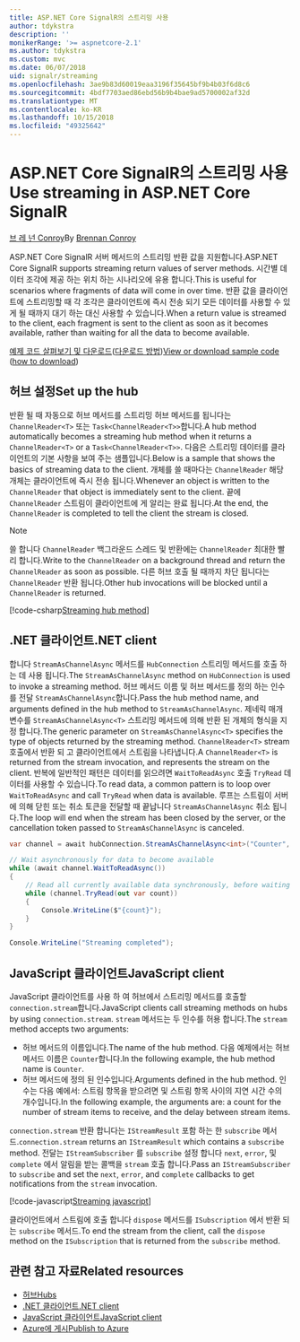 ```yaml
---
title: ASP.NET Core SignalR의 스트리밍 사용
author: tdykstra
description: ''
monikerRange: '>= aspnetcore-2.1'
ms.author: tdykstra
ms.custom: mvc
ms.date: 06/07/2018
uid: signalr/streaming
ms.openlocfilehash: 3ae9b83d60019eaa3196f35645bf9b4b03f6d8c6
ms.sourcegitcommit: 4bdf7703aed86ebd56b9b4bae9ad5700002af32d
ms.translationtype: MT
ms.contentlocale: ko-KR
ms.lasthandoff: 10/15/2018
ms.locfileid: "49325642"
---
```

# <a name="use-streaming-in-aspnet-core-signalr"></a><span data-ttu-id="92195-102">ASP.NET Core SignalR의 스트리밍 사용</span><span class="sxs-lookup"><span data-stu-id="92195-102">Use streaming in ASP.NET Core SignalR</span></span>

<span data-ttu-id="92195-103">[브 레 넌 Conroy](https://github.com/BrennanConroy)</span><span class="sxs-lookup"><span data-stu-id="92195-103">By [Brennan Conroy](https://github.com/BrennanConroy)</span></span>

<span data-ttu-id="92195-104">ASP.NET Core SignalR 서버 메서드의 스트리밍 반환 값을 지원합니다.</span><span class="sxs-lookup"><span data-stu-id="92195-104">ASP.NET Core SignalR supports streaming return values of server methods.</span></span> <span data-ttu-id="92195-105">시간별 데이터 조각에 제공 하는 위치 하는 시나리오에 유용 합니다.</span><span class="sxs-lookup"><span data-stu-id="92195-105">This is useful for scenarios where fragments of data will come in over time.</span></span> <span data-ttu-id="92195-106">반환 값을 클라이언트에 스트리밍할 때 각 조각은 클라이언트에 즉시 전송 되기 모든 데이터를 사용할 수 있게 될 때까지 대기 하는 대신 사용할 수 있습니다.</span><span class="sxs-lookup"><span data-stu-id="92195-106">When a return value is streamed to the client, each fragment is sent to the client as soon as it becomes available, rather than waiting for all the data to become available.</span></span>

<span data-ttu-id="92195-107">[예제 코드 살펴보기 및 다운로드](https://github.com/aspnet/Docs/tree/live/aspnetcore/signalr/streaming/sample)([다운로드 방법](xref:tutorials/index#how-to-download-a-sample))</span><span class="sxs-lookup"><span data-stu-id="92195-107">[View or download sample code](https://github.com/aspnet/Docs/tree/live/aspnetcore/signalr/streaming/sample) ([how to download](xref:tutorials/index#how-to-download-a-sample))</span></span>

## <a name="set-up-the-hub"></a><span data-ttu-id="92195-108">허브 설정</span><span class="sxs-lookup"><span data-stu-id="92195-108">Set up the hub</span></span>

<span data-ttu-id="92195-109">반환 될 때 자동으로 허브 메서드를 스트리밍 허브 메서드를 됩니다는 `ChannelReader<T>` 또는 `Task<ChannelReader<T>>`합니다.</span><span class="sxs-lookup"><span data-stu-id="92195-109">A hub method automatically becomes a streaming hub method when it returns a `ChannelReader<T>` or a `Task<ChannelReader<T>>`.</span></span> <span data-ttu-id="92195-110">다음은 스트리밍 데이터를 클라이언트의 기본 사항을 보여 주는 샘플입니다.</span><span class="sxs-lookup"><span data-stu-id="92195-110">Below is a sample that shows the basics of streaming data to the client.</span></span> <span data-ttu-id="92195-111">개체를 쓸 때마다는 `ChannelReader` 해당 개체는 클라이언트에 즉시 전송 됩니다.</span><span class="sxs-lookup"><span data-stu-id="92195-111">Whenever an object is written to the `ChannelReader` that object is immediately sent to the client.</span></span> <span data-ttu-id="92195-112">끝에 `ChannelReader` 스트림이 클라이언트에 게 알리는 완료 됩니다.</span><span class="sxs-lookup"><span data-stu-id="92195-112">At the end, the `ChannelReader` is completed to tell the client the stream is closed.</span></span>

> [!NOTE]
> <span data-ttu-id="92195-113">쓸 합니다 `ChannelReader` 백그라운드 스레드 및 반환에는 `ChannelReader` 최대한 빨리 합니다.</span><span class="sxs-lookup"><span data-stu-id="92195-113">Write to the `ChannelReader` on a background thread and return the `ChannelReader` as soon as possible.</span></span> <span data-ttu-id="92195-114">다른 허브 호출 될 때까지 차단 됩니다는 `ChannelReader` 반환 됩니다.</span><span class="sxs-lookup"><span data-stu-id="92195-114">Other hub invocations will be blocked until a `ChannelReader` is returned.</span></span>

[!code-csharp[Streaming hub method](streaming/sample/Hubs/StreamHub.cs?range=10-34)]

## <a name="net-client"></a><span data-ttu-id="92195-115">.NET 클라이언트</span><span class="sxs-lookup"><span data-stu-id="92195-115">.NET client</span></span>

<span data-ttu-id="92195-116">합니다 `StreamAsChannelAsync` 메서드를 `HubConnection` 스트리밍 메서드를 호출 하는 데 사용 됩니다.</span><span class="sxs-lookup"><span data-stu-id="92195-116">The `StreamAsChannelAsync` method on `HubConnection` is used to invoke a streaming method.</span></span> <span data-ttu-id="92195-117">허브 메서드 이름 및 허브 메서드를 정의 하는 인수를 전달 `StreamAsChannelAsync`합니다.</span><span class="sxs-lookup"><span data-stu-id="92195-117">Pass the hub method name, and arguments defined in the hub method to `StreamAsChannelAsync`.</span></span> <span data-ttu-id="92195-118">제네릭 매개 변수를 `StreamAsChannelAsync<T>` 스트리밍 메서드에 의해 반환 된 개체의 형식을 지정 합니다.</span><span class="sxs-lookup"><span data-stu-id="92195-118">The generic parameter on `StreamAsChannelAsync<T>` specifies the type of objects returned by the streaming method.</span></span> <span data-ttu-id="92195-119">`ChannelReader<T>` stream 호출에서 반환 되 고 클라이언트에서 스트림을 나타냅니다.</span><span class="sxs-lookup"><span data-stu-id="92195-119">A `ChannelReader<T>` is returned from the stream invocation, and represents the stream on the client.</span></span> <span data-ttu-id="92195-120">반복에 일반적인 패턴은 데이터를 읽으려면 `WaitToReadAsync` 호출 `TryRead` 데이터를 사용할 수 있습니다.</span><span class="sxs-lookup"><span data-stu-id="92195-120">To read data, a common pattern is to loop over `WaitToReadAsync` and call `TryRead` when data is available.</span></span> <span data-ttu-id="92195-121">루프는 스트림이 서버에 의해 닫힌 또는 취소 토큰을 전달할 때 끝납니다 `StreamAsChannelAsync` 취소 됩니다.</span><span class="sxs-lookup"><span data-stu-id="92195-121">The loop will end when the stream has been closed by the server, or the cancellation token passed to `StreamAsChannelAsync` is canceled.</span></span>

```csharp
var channel = await hubConnection.StreamAsChannelAsync<int>("Counter", 10, 500, CancellationToken.None);

// Wait asynchronously for data to become available
while (await channel.WaitToReadAsync())
{
    // Read all currently available data synchronously, before waiting for more data
    while (channel.TryRead(out var count))
    {
        Console.WriteLine($"{count}");
    }
}

Console.WriteLine("Streaming completed");
```

## <a name="javascript-client"></a><span data-ttu-id="92195-122">JavaScript 클라이언트</span><span class="sxs-lookup"><span data-stu-id="92195-122">JavaScript client</span></span>

<span data-ttu-id="92195-123">JavaScript 클라이언트를 사용 하 여 허브에서 스트리밍 메서드를 호출할 `connection.stream`합니다.</span><span class="sxs-lookup"><span data-stu-id="92195-123">JavaScript clients call streaming methods on hubs by using `connection.stream`.</span></span> <span data-ttu-id="92195-124">`stream` 메서드는 두 인수를 허용 합니다.</span><span class="sxs-lookup"><span data-stu-id="92195-124">The `stream` method accepts two arguments:</span></span>

* <span data-ttu-id="92195-125">허브 메서드의 이름입니다.</span><span class="sxs-lookup"><span data-stu-id="92195-125">The name of the hub method.</span></span> <span data-ttu-id="92195-126">다음 예제에서는 허브 메서드 이름은 `Counter`합니다.</span><span class="sxs-lookup"><span data-stu-id="92195-126">In the following example, the hub method name is `Counter`.</span></span>
* <span data-ttu-id="92195-127">허브 메서드에 정의 된 인수입니다.</span><span class="sxs-lookup"><span data-stu-id="92195-127">Arguments defined in the hub method.</span></span> <span data-ttu-id="92195-128">인수는 다음 예에서: 스트림 항목을 받으려면 및 스트림 항목 사이의 지연 시간 수의 개수입니다.</span><span class="sxs-lookup"><span data-stu-id="92195-128">In the following example, the arguments are: a count for the number of stream items to receive, and the delay between stream items.</span></span>

<span data-ttu-id="92195-129">`connection.stream` 반환 합니다는 `IStreamResult` 포함 하는 한 `subscribe` 메서드.</span><span class="sxs-lookup"><span data-stu-id="92195-129">`connection.stream` returns an `IStreamResult` which contains a `subscribe` method.</span></span> <span data-ttu-id="92195-130">전달는 `IStreamSubscriber` 를 `subscribe` 설정 합니다 `next`, `error`, 및 `complete` 에서 알림을 받는 콜백을 `stream` 호출 합니다.</span><span class="sxs-lookup"><span data-stu-id="92195-130">Pass an `IStreamSubscriber` to `subscribe` and set the `next`, `error`, and `complete` callbacks to get notifications from the `stream` invocation.</span></span>

[!code-javascript[Streaming javascript](streaming/sample/wwwroot/js/stream.js?range=19-36)]

<span data-ttu-id="92195-131">클라이언트에서 스트림에 호출 합니다 `dispose` 메서드를 `ISubscription` 에서 반환 되는 `subscribe` 메서드.</span><span class="sxs-lookup"><span data-stu-id="92195-131">To end the stream from the client, call the `dispose` method on the `ISubscription` that is returned from the `subscribe` method.</span></span>

## <a name="related-resources"></a><span data-ttu-id="92195-132">관련 참고 자료</span><span class="sxs-lookup"><span data-stu-id="92195-132">Related resources</span></span>

* [<span data-ttu-id="92195-133">허브</span><span class="sxs-lookup"><span data-stu-id="92195-133">Hubs</span></span>](xref:signalr/hubs)
* [<span data-ttu-id="92195-134">.NET 클라이언트</span><span class="sxs-lookup"><span data-stu-id="92195-134">.NET client</span></span>](xref:signalr/dotnet-client)
* [<span data-ttu-id="92195-135">JavaScript 클라이언트</span><span class="sxs-lookup"><span data-stu-id="92195-135">JavaScript client</span></span>](xref:signalr/javascript-client)
* [<span data-ttu-id="92195-136">Azure에 게시</span><span class="sxs-lookup"><span data-stu-id="92195-136">Publish to Azure</span></span>](xref:signalr/publish-to-azure-web-app)
